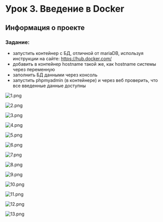 # Урок 3. Введение в Docker
## Информация о проекте
### Задание:

* запустить контейнер с БД, отличной от mariaDB, используя инструкции на сайте: https://hub.docker.com/
* добавить в контейнер hostname такой же, как hostname системы через переменную
* заполнить БД данными через консоль
* запустить phpmyadmin (в контейнере) и через веб проверить, что все введенные данные доступны


![1.png](..%2F..%2F..%2FDesktop%2F1.png)


![2.png](..%2F..%2F..%2FDesktop%2F2.png)

![3.png](..%2F..%2F..%2FDesktop%2F3.png)

![4.png](..%2F..%2F..%2FDesktop%2F4.png)

![5.png](..%2F..%2F..%2FDesktop%2F5.png)

![6.png](..%2F..%2F..%2FDesktop%2F6.png)

![7.png](..%2F..%2F..%2FDesktop%2F7.png)

![8.png](..%2F..%2F..%2FDesktop%2F8.png)

![9.png](..%2F..%2F..%2FDesktop%2F9.png)

![10.png](..%2F..%2F..%2FDesktop%2F10.png)

![11.png](..%2F..%2F..%2FDesktop%2F11.png)

![12.png](..%2F..%2F..%2FDesktop%2F12.png)

![13.png](..%2F..%2F..%2FDesktop%2F13.png)


